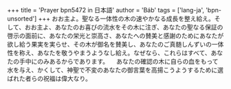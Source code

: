 +++
title = 'Prayer bpn5472 in 日本語'
author = 'Báb'
tags = ['lang-ja', 'bpn-unsorted']
+++
おお主よ。聖なる一体性の木の速やかなる成長を整え給え。そして、おお主よ、あなたのお喜びの流水をその木に注ぎ、あなたの聖なる保証の啓示の面前に、あなたの栄光と崇高さ、あなたへの賛美と感謝のためにあなたが欲し給う果実を実らせ、その木が御名を賛美し、あなたのご真髄しんずいの一体性を称え、あなたを敬うやまうようなし給え。なぜなら、これらはすべて、あなたの手中にのみあるからであります。
　あなたの確認の木に自らの血をもって水を与え、かくして、神聖で不変のあなたの御言葉を高揚こうようするために選ばれた者らの祝福は偉大なり。

